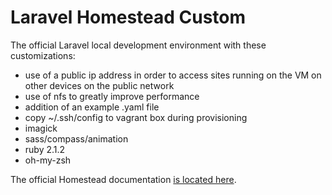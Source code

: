 # Laravel Homestead Custom

The official Laravel local development environment with these customizations:
- use of a public ip address in order to access sites running on the VM on other devices on the public network
- use of nfs to greatly improve performance
- addition of an example .yaml file
- copy ~/.ssh/config to vagrant box during provisioning
- imagick
- sass/compass/animation
- ruby 2.1.2
- oh-my-zsh


The official Homestead documentation [is located here](http://laravel.com/docs/homestead?version=4.2).
